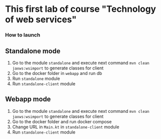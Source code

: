 # This first lab of course "Technology of web services" #

### How to launch ###

## Standalone mode ##

1) Go to the module `standalone` and execute next command `mvn clean jaxws:wsimport` to generate classes for client
2) Go to the docker folder in `webapp` and run db
3) Run `standalone` module
4) Run `standalone-client` module

## Webapp mode ##
1) Go to the module `standalone` and execute next command `mvn clean jaxws:wsimport` to generate classes for client
2) Go to the docker folder and run docker compose
3) Change URL in `Main.kt` in `standalone-client` module
4) Run `standalone-client` module
